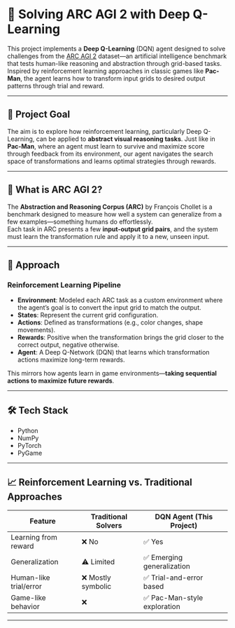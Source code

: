 # 🧠 Solving ARC AGI 2 with Deep Q-Learning

This project implements a **Deep Q-Learning** (DQN) agent designed to solve challenges from the [ARC AGI 2](https://github.com/fchollet/ARC) dataset—an artificial intelligence benchmark that tests human-like reasoning and abstraction through grid-based tasks. Inspired by reinforcement learning approaches in classic games like **Pac-Man**, the agent learns how to transform input grids to desired output patterns through trial and reward.

---

## 🎯 Project Goal

The aim is to explore how reinforcement learning, particularly Deep Q-Learning, can be applied to **abstract visual reasoning tasks**. Just like in **Pac-Man**, where an agent must learn to survive and maximize score through feedback from its environment, our agent navigates the search space of transformations and learns optimal strategies through rewards.

---

## 🧩 What is ARC AGI 2?

The **Abstraction and Reasoning Corpus (ARC)** by François Chollet is a benchmark designed to measure how well a system can generalize from a few examples—something humans do effortlessly.  
Each task in ARC presents a few **input-output grid pairs**, and the system must learn the transformation rule and apply it to a new, unseen input.

---

## 🚀 Approach

### Reinforcement Learning Pipeline

- **Environment**: Modeled each ARC task as a custom environment where the agent’s goal is to convert the input grid to match the output.
- **States**: Represent the current grid configuration.
- **Actions**: Defined as transformations (e.g., color changes, shape movements).
- **Rewards**: Positive when the transformation brings the grid closer to the correct output, negative otherwise.
- **Agent**: A Deep Q-Network (DQN) that learns which transformation actions maximize long-term rewards.

This mirrors how agents learn in game environments—**taking sequential actions to maximize future rewards**.

---

## 🛠️ Tech Stack

- Python
- NumPy
- PyTorch
- PyGame
---

## 📈 Reinforcement Learning vs. Traditional Approaches

| Feature                | Traditional Solvers | DQN Agent (This Project)     |
|------------------------|---------------------|------------------------------|
| Learning from reward   | ❌ No                | ✅ Yes                        |
| Generalization         | ⚠️ Limited           | ✅ Emerging generalization   |
| Human-like trial/error | ❌ Mostly symbolic   | ✅ Trial-and-error based     |
| Game-like behavior     | ❌                  | ✅ Pac-Man-style exploration |

---
